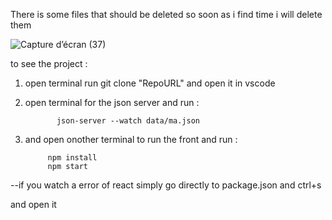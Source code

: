 There is some files that should be deleted so soon as i find time i will delete them 

![Capture d’écran (37)](https://user-images.githubusercontent.com/100031609/191008502-e56e2e27-94a9-4ed8-94de-bad0239a43fa.png)

to see the project :

 1. open terminal run git clone "RepoURL" and open it in vscode 

 2. open terminal  for the json server and run :

               json-server --watch data/ma.json 
               
  3. and open onother terminal to run the front  and run :

              npm install  
              npm start 

   --if you watch a error of react simply go directly to package.json and ctrl+s               


and open it 



